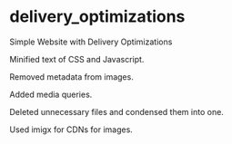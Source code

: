 # delivery_optimizations
Simple Website with Delivery Optimizations

Minified text of CSS and Javascript. 

Removed metadata from images. 

Added media queries. 

Deleted unnecessary files and condensed them into one. 

Used imigx for CDNs for images. 
